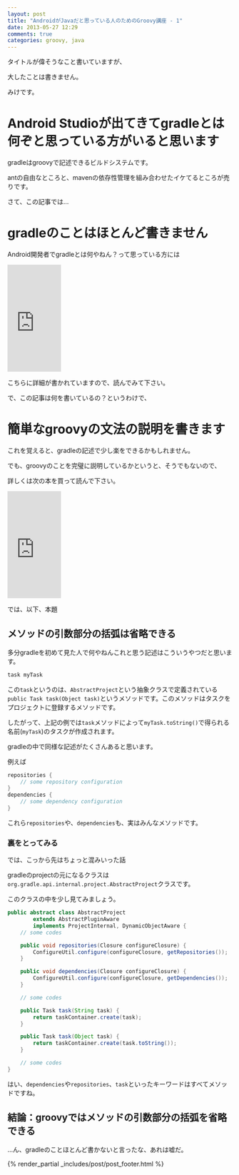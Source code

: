 ```yaml
---
layout: post
title: "AndroidがJavaだと思っている人のためのGroovy講座 - 1"
date: 2013-05-27 12:29
comments: true
categories: groovy, java
---
```


タイトルが偉そうなこと書いていますが、

大したことは書きません。

みけです。


Android Studioが出てきてgradleとは何ぞと思っている方がいると思います
===

gradleはgroovyで記述できるビルドシステムです。

antの自由なところと、mavenの依存性管理を組み合わせたイケてるところが売りです。


さて、この記事では…

gradleのことはほとんど書きません
===

Android開発者でgradleとは何やねん？って思っている方には

<iframe src="http://rcm-jp.amazon.co.jp/e/cm?lt1=_blank&bc1=000000&IS2=1&bg1=FFFFFF&fc1=000000&lc1=0000FF&t=kkkjkrt-22&o=9&p=8&l=as4&m=amazon&f=ifr&ref=ss_til&asins=B00C7AMKTU" style="width:120px;height:240px;" scrolling="no" marginwidth="0" marginheight="0" frameborder="0"></iframe>

こちらに詳細が書かれていますので、読んでみて下さい。


で、この記事は何を書いているの？というわけで、

簡単なgroovyの文法の説明を書きます
===

これを覚えると、gradleの記述で少し楽をできるかもしれません。

でも、groovyのことを完璧に説明しているかというと、そうでもないので、

詳しくは次の本を買って読んで下さい。

<iframe src="http://rcm-jp.amazon.co.jp/e/cm?lt1=_blank&bc1=000000&IS2=1&bg1=FFFFFF&fc1=000000&lc1=0000FF&t=kkkjkrt-22&o=9&p=8&l=as4&m=amazon&f=ifr&ref=ss_til&asins=4774147273" style="width:120px;height:240px;" scrolling="no" marginwidth="0" marginheight="0" frameborder="0"></iframe>


では、以下、本題

メソッドの引数部分の括弧は省略できる
---

多分gradleを初めて見た人で何やねんこれと思う記述はこういうやつだと思います。

```groovy build.gradle
task myTask
```

この`task`というのは、`AbstractProject`という抽象クラスで定義されている`public Task task(Object task)`というメソッドです。このメソッドはタスクをプロジェクトに登録するメソッドです。

したがって、上記の例では`task`メソッドによって`myTask.toString()`で得られる名前(`myTask`)のタスクが作成されます。

gradleの中で同様な記述がたくさんあると思います。

例えば

```groovy build.gradle
repositories {
    // some repository configuration
}
dependencies {
    // some dependency configuration
}
```

これら`repositories`や、`dependencies`も、実はみんなメソッドです。

### 裏をとってみる

では、こっから先はちょっと混みいった話

gradleのprojectの元になるクラスは`org.gradle.api.internal.project.AbstractProject`クラスです。

このクラスの中を少し見てみましょう。

```java AbstractProject.java
public abstract class AbstractProject
        extends AbstractPluginAware
        implements ProjectInternal, DynamicObjectAware {
    // some codes

    public void repositories(Closure configureClosure) {
        ConfigureUtil.configure(configureClosure, getRepositories());
    }

    public void dependencies(Closure configureClosure) {
        ConfigureUtil.configure(configureClosure, getDependencies());
    }

    // some codes

    public Task task(String task) {
        return taskContainer.create(task);
    }

    public Task task(Object task) {
        return taskContainer.create(task.toString());
    }

    // some codes
}
```

はい、`dependencies`や`repositories`、`task`といったキーワードはすべてメソッドですね。


結論：groovyではメソッドの引数部分の括弧を省略できる
---


…ん、gradleのことほとんど書かないと言ったな、あれは嘘だ。



{% render_partial _includes/post/post_footer.html %}
